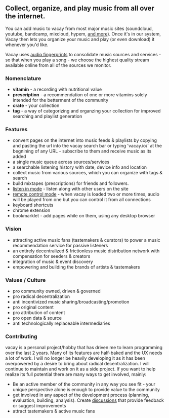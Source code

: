 ## Collect, organize, and play music from all over the internet.
You can add music to vacay from most major music sites (soundcloud, youtube, bandcamp, mixcloud, hypem, [and more](https://vacay.io/discussion/41)).  Once it's in our system, Vacay then lets you organize your music and play (or even download) it whenever you'd like.

Vacay uses [audio fingerprints](http://en.wikipedia.org/wiki/Acoustic_fingerprint) to consolidate music sources and services - so that when you play a song - we choose the highest quality stream available online from all of the sources we monitor.

### Nomenclature
* **vitamin** - a recording with nutritional value
* **prescription** - a recommendation of one or more vitamins solely intended for the betterment of the community
* **crate** - your collection
* **tag** - a way of categorizing and organzing your collection for improved searching and playlist generation

### Features
* convert pages on the internet into music feeds & playlists by copying and pasting the url into the vacay search bar or typing 'vacay.io/' at the begnining of any URL - subscribe to them and receive music as its added
* a single music queue across sources/services
* a searchable listening history with date, device info and location
* collect music from various sources, which you can organize with tags & search
* build mixtapes (prescriptions) for friends and followers.
* [listen in mode](https://vacay.io/discussion/43) - listen along with other users on the site
* [remote control mode](https://vacay.io/discussion/31) - when vacay is loaded two or more times, audio will be played from one but you can control it from all connections
* keyboard shortcuts
* chrome extension
* bookmarklet - add pages while on them, using any desktop browser

### Vision
* attracting active music fans (tastemakers & curators) to power a music recommendation service for passive listeners
* an entirely decentralized & frictionless music distribution network with compensation for seeders & creators
* integration of music & event discovery
* empowering and building the brands of artists & tastemakers

### Values / Culture
* pro community owned, driven & governed
* pro radical decentralization
* anti incentivized music sharing/broadcasting/promotion
* pro original content
* pro attribution of content
* pro open data & source
* anti technologically replaceable intermediaries

### Contributing
vacay is a personal project/hobby that has driven me to learn programming over the last 2 years. Many of its features are half-baked and the UX needs a lot of work. I will no longer be heavily developing it as it has been overpowered by a desire to bring about radical decentralization. I will continue to maintain and work on it as a side project. If you want to help realize its full potential there are many ways to get involved, mainly:

* Be an active member of the community in any way you see fit - your unique perspective alone is enough to provide value to the community
* get involved in any aspect of the development process (planning, evaluation, building, analysis). Create [discussions](https://vacay.io/discussions) that provide feedback or suggest improvements
* attract tastemakers & active music fans
